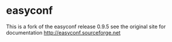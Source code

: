 # easyconf
This is a fork of the easyconf release 0.9.5 see the original site for documentation http://easyconf.sourceforge.net
